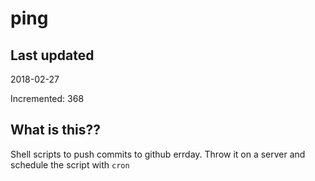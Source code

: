 # ping

## Last updated
2018-02-27

Incremented: 368

## What is this??
Shell scripts to push commits to github errday. Throw it on a server and schedule the script with `cron`
